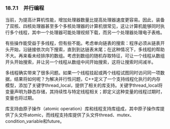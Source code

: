 ### 18.7.1　并行编程

当前，为提高计算机性能，增加处理器数量比提高处理器速度更容易。因此，装备了双核、四核处理器甚至多个多核处理器的计算机很常见，这让计算机能够同时执行多个线程，其中一个处理器可能处理视频下载，而另一个处理器处理电子表格。

有些操作能受益于多线程，但有些不能。考虑单向链表的搜索：程序必须从链表开头开始，沿链接依次向下搜索，直到到达链表末尾；在这种情况下，多线程的帮助不大。再来看未经排序的数组。考虑到数组的随机存取特征，可让一个线程从数组开头开始搜索，并让另一个线程从数组中间开始搜索，这将让搜索时间减半。

多线程确实带来了很多问题。如果一个线程挂起或两个线程试图同时访问同一项数据，结果将如何呢？为解决并行性问题，C++定义了一个支持线程化执行的内存模型，添加了关键字thread_local，提供了相关的库支持。关键字thread_local将变量声明为静态存储，其持续性与特定线程相关；即定义这种变量的线程过期时，变量也将过期。

库支持由原子操作（atomic operation）库和线程支持库组成，其中原子操作库提供了头文件atomic，而线程支持库提供了头文件thread、mutex、condition_variable和future。

